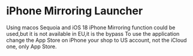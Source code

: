 # iPhone Mirroring Launcher
Using macos Sequoia and iOS 18 iPhone Mirroring function could be used,but it is not available in EU,it is the bypass
To use the application change the App Store on iPhone your shop to US account, not the iCloud one, only App Store.
